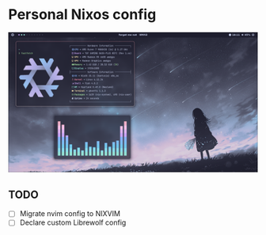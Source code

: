 # Personal Nixos config

<img src="./img.png">


## TODO

- [ ] Migrate nvim config to NIXVIM
- [ ] Declare custom Librewolf config
